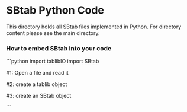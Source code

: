 SBtab Python Code
=================
This directory holds all SBtab files implemented in Python. For directory content please see the main directory.

<h3>How to embed SBtab into your code</h3>

´´´python
import tablibIO
import SBtab

#1: Open a file and read it


#2: create a tablib object


#3: create an SBtab object


´´´
